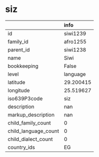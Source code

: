 # siz
|                      | info      |
|:---------------------|:----------|
| id                   | siwi1239  |
| family_id            | afro1255  |
| parent_id            | siwi1238  |
| name                 | Siwi      |
| bookkeeping          | False     |
| level                | language  |
| latitude             | 29.200415 |
| longitude            | 25.519627 |
| iso639P3code         | siz       |
| description          | nan       |
| markup_description   | nan       |
| child_family_count   | 0         |
| child_language_count | 0         |
| child_dialect_count  | 0         |
| country_ids          | EG        |